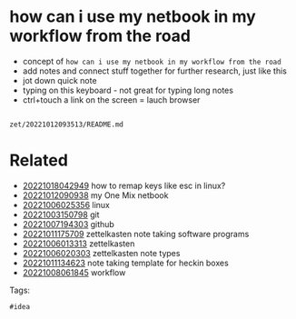 # how can i use my netbook in my workflow from the road

- concept of `how can i use my netbook in my workflow from the road`
- add notes and connect stuff together for further research, just like this
- jot down quick note
- typing on this keyboard - not great for typing long notes
- ctrl+touch a link on the screen = lauch browser

```
```

` zet/20221012093513/README.md `

# Related

- [20221018042949](/zet/20221018042949/README.md) how to remap keys like esc in linux?
- [20221012090938](/zet/20221012090938/README.md) my One Mix netbook
- [20221006025356](/zet/20221006025356/README.md) linux
- [20221003150798](/zet/20221003150798/README.md) git
- [20221007194303](/zet/20221007194303/README.md) github
- [20221011175709](/zet/20221011175709/README.md) zettelkasten note taking software programs
- [20221006013313](/zet/20221006013313/README.md) zettelkasten
- [20221006020303](/zet/20221006020303/README.md) zettelkasten note types
- [20221011134623](/zet/20221011134623/README.md) note taking template for heckin boxes
- [20221008061845](/zet/20221008061845/README.md) workflow

Tags:

    #idea
